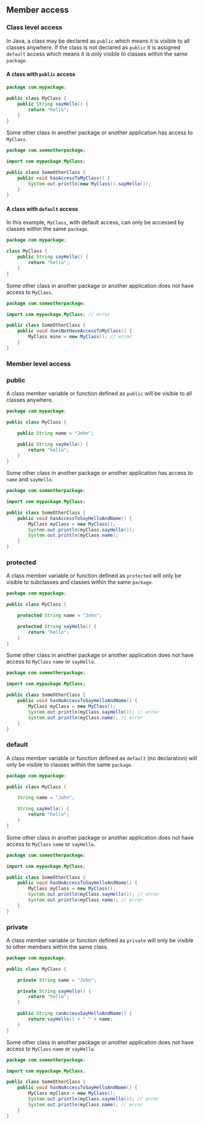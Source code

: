## Member access

### Class level access

In Java, a class may be declared as `public` which means it is visible to all classes anywhere. If the class is not declared as `public` it is assigned `default` access which means it is only visible to classes within the same `package`.

#### A class with `public` access

```java
package com.mypackage;

public class MyClass {
    public String sayHello() {
        return "hello";
    }
}
```

Some other class in another package or another application has access to `MyClass`.

```java
package com.someotherpackage;

import com.mypackage.MyClass;

public class SomeOtherClass {
    public void hasAccessToMyClass() {
        System.out.println(new MyClass().sayHello());
    }
}
```

#### A class with `default` access

In this example, `MyClass`, with default access, can only be accessed by classes within the same `package`.

```java
package com.mypackage;

class MyClass {
    public String sayHello() {
        return "hello";
    }
}
```

Some other class in another package or another application does not have access to `MyClass`.

```java
package com.someotherpackage;

import com.mypackage.MyClass; // error

public class SomeOtherClass {
    public void doesNotHaveAccessToMyClass() {
        MyClass mine = new MyClass(); // error
    }
}
```

### Member level access

### public

A class member variable or function defined as `public` will be visible to all classes anywhere.

```java
package com.mypackage;

public class MyClass {

    public String name = "John";

    public String sayHello() {
        return "hello";
    }
}
```

Some other class in another package or another application has access to `name` and `sayHello`.

```java
package com.someotherpackage;

import com.mypackage.MyClass;

public class SomeOtherClass {
    public void hasAccessToSayHelloAndName() {
        MyClass myClass = new MyClass();
        System.out.println(myClass.sayHello());
        System.out.println(myClass.name);
    }
}
```

### protected

A class member variable or function defined as `protected` will only be visible to subclasses and classes within the same `package`.

```java
package com.mypackage;

public class MyClass {

    protected String name = "John";

    protected String sayHello() {
        return "hello";
    }
}
```

Some other class in another package or another application does not have access to `MyClass` `name` or `sayHello`.

```java
package com.someotherpackage;

import com.mypackage.MyClass;

public class SomeOtherClass {
    public void hasNoAccessToSayHelloAndName() {
        MyClass myClass = new MyClass();
        System.out.println(myClass.sayHello()); // error
        System.out.println(myClass.name); // error
    }
}
```

### default

A class member variable or function defined as `default` (no declaration) will only be visible to classes within the same `package`.

```java
package com.mypackage;

public class MyClass {

    String name = "John";

    String sayHello() {
        return "hello";
    }
}
```

Some other class in another package or another application does not have access to `MyClass` `name` or `sayHello`.

```java
package com.someotherpackage;

import com.mypackage.MyClass;

public class SomeOtherClass {
    public void hasNoAccessToSayHelloAndName() {
        MyClass myClass = new MyClass();
        System.out.println(myClass.sayHello()); // error
        System.out.println(myClass.name); // error
    }
}
```

### private

A class member variable or function defined as `private` will only be visible to other members within the same class.

```java
package com.mypackage;

public class MyClass {

    private String name = "John";

    private String sayHello() {
        return "hello";
    }

    public String canAccessSayHelloAndName() {
        return sayHello() + " " + name;
    }
}
```

Some other class in another package or another application does not have access to `MyClass` `name` or `sayHello`.

```java
package com.someotherpackage;

import com.mypackage.MyClass;

public class SomeOtherClass {
    public void hasNoAccessToSayHelloAndName() {
        MyClass myClass = new MyClass();
        System.out.println(myClass.sayHello()); // error
        System.out.println(myClass.name); // error
    }
}
```
